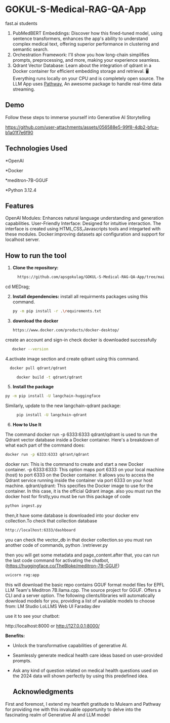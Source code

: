 # GOKUL-S-Medical-RAG-QA-App
fast.ai students

1. PubMedBERT Embeddings: Discover how this fined-tuned model, using sentence transformers, enhances the app's ability to understand complex medical text, offering superior performance in clustering and semantic search.
2. Orchestration Framework: I'll show you how long-chain simplifies prompts, preprocessing, and more, making your experience seamless.
3. Qdrant Vector Database: Learn about the integration of qdrant in a Docker container for efficient embedding storage and retrieval.
 🖥️ Everything runs locally on your CPU and is completely open source.
The LLM App uses [Pathway](https://pathway.com/), An awesome package to handle real-time data streaming.

## Demo
Follow these steps to immerse yourself into Generative AI Storytelling

https://github.com/user-attachments/assets/056588e5-99f8-4db2-bfca-b1a01f7e6f90


## Technologies Used
*OpenAI

*Docker

*meditron-7B-GGUF

*Python 3.12.4  

## Features
OpenAI Modules: Enhances natural language understanding and generation capabilities.
User-Friendly Interface: Designed for intuitive interaction. The interface is created using HTML,CSS,Javascripts tools and integarted with these modules.
Docker:improving datasets api configuration and support for localhost server.



## How to run the tool
1. **Clone the repository:**
 
   ```bash
     https://github.com/apsgokulag/GOKUL-S-Medical-RAG-QA-App/tree/main/MEDrag
   ```
   
cd MEDrag;

2. **Install dependencies:**
   install all requirments packages using this command.
   
    ```bash
   py -m pip install -r .\requirements.txt
   ```
3. **download the docker**

      ```bash
   https://www.docker.com/products/docker-desktop/
      ```
create an account and sign-in
check docker is downloaded successfully

```bash
   docker --version 
 ```

4.activate image section and create qdrant using this command.

   ```bash
     docker pull qdrant/qdrant
   ```

  ```bash
       docker build -t qdrant/qdrant
   ```
     

    
5. **Install the package**
   
  ```bash
  py -m pip install -U langchain-huggingface 
  ```

Similarly, update to the new langchain-qdrant package:

  ```bash
       pip install -U langchain-qdrant
  ```
6. **How to Use It**

The command docker run -p 6333:6333 qdrant/qdrant is used to run the Qdrant vector database inside a Docker container. Here's a breakdown of what each part of the command does:
 ```bash
docker run -p 6333:6333 qdrant/qdrant
  ```
docker run: This is the command to create and start a new Docker container.
-p 6333:6333: This option maps port 6333 on your local machine (host) to port 6333 on the Docker container. It allows you to access the Qdrant service running inside the container via port 6333 on your host machine.
qdrant/qdrant: This specifies the Docker image to use for the container. In this case, it is the official Qdrant image.
also you must run the docker host for 
 firstly,you must be run this package of code
 
    
 ```bash
 python ingest.py
  ```
  

 then,it have some database is downloaded into your docker env collection.To check that collection database 

```bash
http://localhost:6333/dashboard
  ```

you can check the vector_db in that docker collection.so you must run another code of commands,
python .\retriever.py 

then you will get some metadata and page_content.after that, you can run the last code command for activating the chatbot,
(https://huggingface.co/TheBloke/meditron-7B-GGUF)
```bash
uvicorn rag:app 
```
this will download the basic repo contains GGUF format model files for EPFL LLM Team's Meditron 7B.llama.cpp. The source project for GGUF. Offers a CLI and a server option.
The following clients/libraries will automatically download models for you, providing a list of available models to choose from:
LM Studio
LoLLMS Web UI
Faraday.dev

use it to see your chatbot:

http://localhost:8000
or
http://127.0.0.1:8000/


**Benefits:**
- Unlock the transformative capabilities of generative AI.
- Seamlessly generate medical health care ideas based on user-provided prompts.
- Ask any kind of question related on medical health questions used on the 2024 data will shown perfectly by using this predefined idea.

  ## Acknowledgments

First and foremost, I extend my heartfelt gratitude to Mulearn and Pathway for providing me with this invaluable opportunity to delve into the fascinating realm of Generative AI and LLM model



 





   
   

